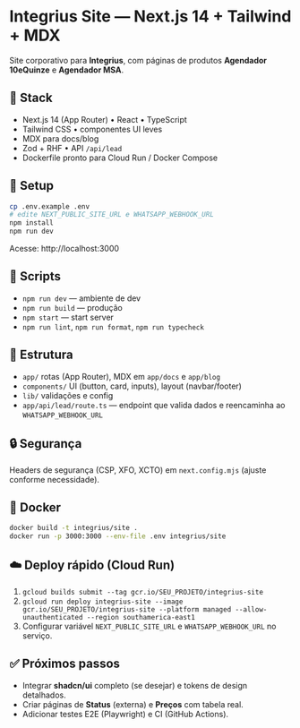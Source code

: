 # Integrius Site — Next.js 14 + Tailwind + MDX

Site corporativo para **Integrius**, com páginas de produtos **Agendador 10eQuinze** e **Agendador MSA**.

## 🚀 Stack
- Next.js 14 (App Router) • React • TypeScript
- Tailwind CSS • componentes UI leves
- MDX para docs/blog
- Zod + RHF • API `/api/lead`
- Dockerfile pronto para Cloud Run / Docker Compose

## 🔧 Setup
```bash
cp .env.example .env
# edite NEXT_PUBLIC_SITE_URL e WHATSAPP_WEBHOOK_URL
npm install
npm run dev
```

Acesse: http://localhost:3000

## 🧪 Scripts
- `npm run dev` — ambiente de dev
- `npm run build` — produção
- `npm start` — start server
- `npm run lint`, `npm run format`, `npm run typecheck`

## 🧩 Estrutura
- `app/` rotas (App Router), MDX em `app/docs` e `app/blog`
- `components/` UI (button, card, inputs), layout (navbar/footer)
- `lib/` validações e config
- `app/api/lead/route.ts` — endpoint que valida dados e reencaminha ao `WHATSAPP_WEBHOOK_URL`

## 🔒 Segurança
Headers de segurança (CSP, XFO, XCTO) em `next.config.mjs` (ajuste conforme necessidade).

## 🐳 Docker
```bash
docker build -t integrius/site .
docker run -p 3000:3000 --env-file .env integrius/site
```

## ☁️ Deploy rápido (Cloud Run)
1. `gcloud builds submit --tag gcr.io/SEU_PROJETO/integrius-site`
2. `gcloud run deploy integrius-site --image gcr.io/SEU_PROJETO/integrius-site --platform managed --allow-unauthenticated --region southamerica-east1`
3. Configurar variável `NEXT_PUBLIC_SITE_URL` e `WHATSAPP_WEBHOOK_URL` no serviço.

## ✅ Próximos passos
- Integrar **shadcn/ui** completo (se desejar) e tokens de design detalhados.
- Criar páginas de **Status** (externa) e **Preços** com tabela real.
- Adicionar testes E2E (Playwright) e CI (GitHub Actions).
